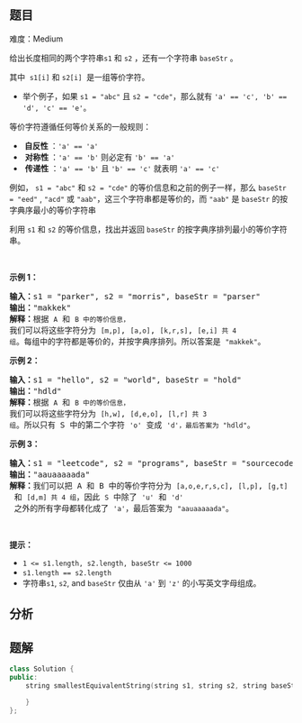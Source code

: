 
## 题目
难度：Medium
<p>给出长度相同的两个字符串<code>s1</code> 和&nbsp;<code>s2</code>&nbsp;，还有一个字符串&nbsp;<code>baseStr</code>&nbsp;。</p>

<p>其中 &nbsp;<code>s1[i]</code>&nbsp;和&nbsp;<code>s2[i]</code>&nbsp; 是一组等价字符。</p>

<ul>
	<li>举个例子，如果&nbsp;<code>s1 = "abc"</code> 且&nbsp;<code>s2 = "cde"</code>，那么就有&nbsp;<code>'a' == 'c', 'b' == 'd', 'c' == 'e'</code>。</li>
</ul>

<p>等价字符遵循任何等价关系的一般规则：</p>

<ul>
	<li><strong>&nbsp;自反性&nbsp;</strong>：<code>'a' == 'a'</code></li>
	<li>&nbsp;<strong>对称性&nbsp;</strong>：<code>'a' == 'b'</code> 则必定有 <code>'b' == 'a'</code></li>
	<li>&nbsp;<strong>传递性</strong> ：<code>'a' == 'b'</code> 且 <code>'b' == 'c'</code> 就表明 <code>'a' == 'c'</code></li>
</ul>

<p>例如，&nbsp;<code>s1 = "abc"</code>&nbsp;和&nbsp;<code>s2 = "cde"</code>&nbsp;的等价信息和之前的例子一样，那么&nbsp;<code>baseStr = "eed"</code>&nbsp;, <code>"acd"</code>&nbsp;或&nbsp;<code>"aab"</code>，这三个字符串都是等价的，而&nbsp;<code>"aab"</code>&nbsp;是&nbsp;<code>baseStr</code>&nbsp;的按字典序最小的等价字符串</p>

<p>利用<em>&nbsp;</em><code>s1</code>&nbsp;和&nbsp;<code>s2</code>&nbsp;的等价信息，找出并返回<em>&nbsp;</em><code>baseStr</code><em>&nbsp;</em>的按字典序排列最小的等价字符串。</p>

<p>&nbsp;</p>

<p><strong>示例 1：</strong></p>

<pre>
<strong>输入：</strong>s1 = "parker", s2 = "morris", baseStr = "parser"
<strong>输出：</strong>"makkek"
<strong>解释：</strong>根据 <code>A</code> 和 <code>B 中的等价信息，</code>我们可以将这些字符分为 <code>[m,p]</code>, <code>[a,o]</code>, <code>[k,r,s]</code>, <code>[e,i] 共 4 组</code>。每组中的字符都是等价的，并按字典序排列。所以答案是 <code>"makkek"</code>。
</pre>

<p><strong>示例 2：</strong></p>

<pre>
<strong>输入：</strong>s1 = "hello", s2 = "world", baseStr = "hold"
<strong>输出：</strong>"hdld"
<strong>解释：</strong>根据 <code>A</code> 和 <code>B 中的等价信息，</code>我们可以将这些字符分为 <code>[h,w]</code>, <code>[d,e,o]</code>, <code>[l,r] 共 3 组</code>。所以只有 S 中的第二个字符 <code>'o'</code> 变成 <code>'d'，最后答案为 </code><code>"hdld"</code>。
</pre>

<p><strong>示例 3：</strong></p>

<pre>
<strong>输入：</strong>s1 = "leetcode", s2 = "programs", baseStr = "sourcecode"
<strong>输出：</strong>"aauaaaaada"
<strong>解释：</strong>我们可以把 A 和 B 中的等价字符分为 <code>[a,o,e,r,s,c]</code>, <code>[l,p]</code>, <code>[g,t]</code> 和 <code>[d,m] 共 4 组</code>，因此 <code>S</code> 中除了 <code>'u'</code> 和 <code>'d'</code> 之外的所有字母都转化成了 <code>'a'</code>，最后答案为 <code>"aauaaaaada"</code>。
</pre>

<p>&nbsp;</p>

<p><strong>提示：</strong></p>

<ul>
	<li><code>1 &lt;= s1.length, s2.length, baseStr &lt;= 1000</code></li>
	<li><code>s1.length == s2.length</code></li>
	<li>字符串<code>s1</code>,&nbsp;<code>s2</code>, and&nbsp;<code>baseStr</code>&nbsp;仅由从&nbsp;<code>'a'</code> 到&nbsp;<code>'z'</code>&nbsp;的小写英文字母组成。</li>
</ul>

## 分析

## 题解
```cpp
class Solution {
public:
    string smallestEquivalentString(string s1, string s2, string baseStr) {

    }
};
```